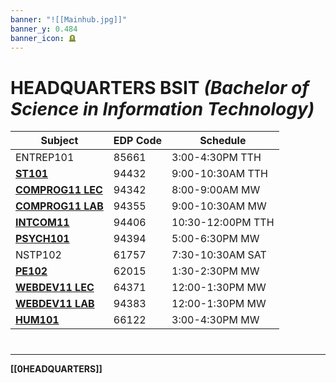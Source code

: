 ```yaml
---
banner: "![[Mainhub.jpg]]"
banner_y: 0.484
banner_icon: 🪦
---
```

# HEADQUARTERS BSIT *(Bachelor of Science in Information Technology)*

| Subject                              | EDP Code | Schedule          |
| ------------------------------------ | -------- | ----------------- |
| ENTREP101                            | 85661    | 3:00-4:30PM TTH   |
| **[ST101](ST101.md)**                | 94432    | 9:00-10:30AM TTH  |
| **[COMPROG11 LEC](COMPROG11LEC.md)** | 94342    | 8:00-9:00AM  MW   |
| **[COMPROG11 LAB](COMPROG11LAB.md)** | 94355    | 9:00-10:30AM MW   |
| **[INTCOM11](INTCOM11.md)**          | 94406    | 10:30-12:00PM TTH |
| **[PSYCH101](PSYCH101.md)**          | 94394    | 5:00-6:30PM MW    |
| NSTP102                              | 61757    | 7:30-10:30AM SAT  |
| **[PE102](PE102.md)**                | 62015    | 1:30-2:30PM MW    |
| **[WEBDEV11 LEC](WEBDEV11LEC.md)**   | 64371    | 12:00-1:30PM MW   |
| **[WEBDEV11 LAB](WEBDEV11LAB.md)**   | 94383    | 12:00-1:30PM MW   |
| **[HUM101](HUM101.md)**              | 66122    | 3:00-4:30PM MW    |
 
# 
---
**[[0HEADQUARTERS]]**